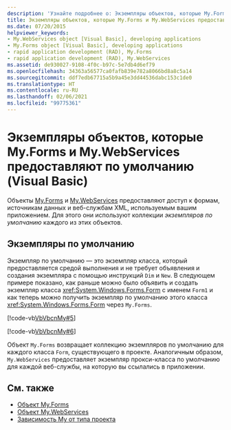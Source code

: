 ```yaml
---
description: 'Узнайте подробнее о: Экземпляры объектов, которые My.Forms и My.WebServices предоставляют по умолчанию (Visual Basic)'
title: Экземпляры объектов, которые My.Forms и My.WebServices предоставляют по умолчанию
ms.date: 07/20/2015
helpviewer_keywords:
- My.WebServices object [Visual Basic], developing applications
- My.Forms object [Visual Basic], developing applications
- rapid application development (RAD), My.Forms
- rapid application development (RAD), My.WebServices
ms.assetid: de930027-9108-4f0c-b97c-5e7db4d6ef79
ms.openlocfilehash: 34363a56577ca0fafb839e782a8066bd8a8c5a14
ms.sourcegitcommit: ddf7edb67715a5b9a45e3dd44536dabc153c1de0
ms.translationtype: HT
ms.contentlocale: ru-RU
ms.lasthandoff: 02/06/2021
ms.locfileid: "99775361"
---
```

# <a name="default-object-instances-provided-by-myforms-and-mywebservices-visual-basic"></a>Экземпляры объектов, которые My.Forms и My.WebServices предоставляют по умолчанию (Visual Basic)

Объекты [My.Forms](../../language-reference/objects/my-forms-object.md) и [My.WebServices](../../language-reference/objects/my-webservices-object.md) предоставляют доступ к формам, источникам данных и веб-службам XML, используемым вашим приложением. Для этого они используют коллекции *экземпляров по умолчанию* каждого из этих объектов.  
  
## <a name="default-instances"></a>Экземпляры по умолчанию  

 Экземпляр по умолчанию — это экземпляр класса, который предоставляется средой выполнения и не требует объявления и создания экземпляра с помощью инструкций `Dim` и `New`. В следующем примере показано, как раньше можно было объявить и создать экземпляр класса <xref:System.Windows.Forms.Form> с именем `Form1` и как теперь можно получить экземпляр по умолчанию этого класса <xref:System.Windows.Forms.Form> через `My.Forms`.  
  
 [!code-vb[VbVbcnMy#5](~/samples/snippets/visualbasic/VS_Snippets_VBCSharp/VbVbcnMy/VB/Class1.vb#5)]  
  
 [!code-vb[VbVbcnMy#6](~/samples/snippets/visualbasic/VS_Snippets_VBCSharp/VbVbcnMy/VB/Class1.vb#6)]  
  
 Объект `My.Forms` возвращает коллекцию экземпляров по умолчанию для каждого класса `Form`, существующего в проекте. Аналогичным образом, `My.WebServices` предоставляет экземпляр прокси-класса по умолчанию для каждой веб-службы, на которую вы ссылались в приложении.  
  
## <a name="see-also"></a>См. также

- [Объект My.Forms](../../language-reference/objects/my-forms-object.md)
- [Объект My.WebServices](../../language-reference/objects/my-webservices-object.md)
- [Зависимость My от типа проекта](how-my-depends-on-project-type.md)
